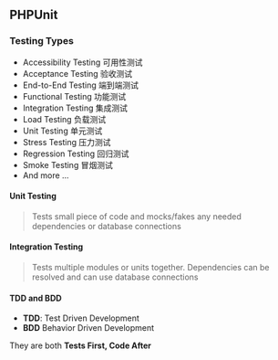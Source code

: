 ## PHPUnit

### Testing Types

- Accessibility Testing 可用性测试
- Acceptance Testing 验收测试
- End-to-End Testing 端到端测试
- Functional Testing 功能测试
- Integration Testing 集成测试
- Load Testing 负载测试
- Unit Testing 单元测试
- Stress Testing 压力测试
- Regression Testing 回归测试
- Smoke Testing 冒烟测试
- And more ...

#### Unit Testing

> Tests small piece of code and mocks/fakes any needed dependencies or database connections

#### Integration Testing

> Tests multiple modules or units together. Dependencies can be resolved and can use database connections

#### TDD and BDD

- __TDD__: Test Driven Development
- __BDD__ Behavior Driven Development

They are both __Tests First, Code After__
